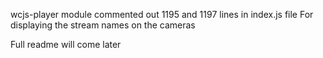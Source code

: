 wcjs-player module commented out 1195 and 1197 lines in index.js file
For displaying the stream names on the cameras

Full readme will come later